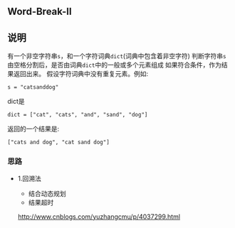 ## Word-Break-II

## 说明
有一个非空字符串`s`，和一个字符词典`dict`(词典中包含着非空字符)
判断字符串`s`由空格分割后，是否由词典`dict`中的一般或多个元素组成
如果符合条件，作为结果返回出来。 
假设字符词典中没有重复元素。例如:

```
s = "catsanddog"
```
dict是

```
dict = ["cat", "cats", "and", "sand", "dog"]
```
返回的一个结果是:

```
["cats and dog", "cat sand dog"]
```

### 思路

* 1.回溯法
	* 结合动态规划
	* 结果超时
	
	http://www.cnblogs.com/yuzhangcmu/p/4037299.html